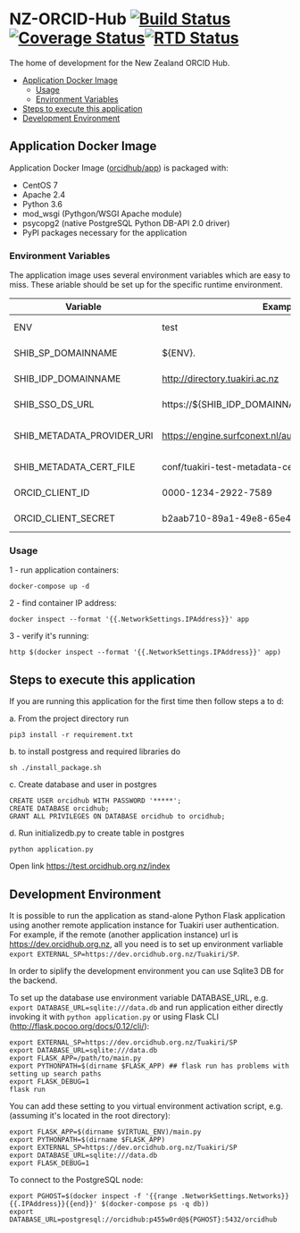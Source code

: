 # NZ-ORCID-Hub [![Build Status](https://travis-ci.org/Royal-Society-of-New-Zealand/NZ-ORCID-Hub.svg?branch=master)](https://travis-ci.org/Royal-Society-of-New-Zealand/NZ-ORCID-Hub)[![Coverage Status](https://coveralls.io/repos/github/Royal-Society-of-New-Zealand/NZ-ORCID-Hub/badge.svg)](https://coveralls.io/github/Royal-Society-of-New-Zealand/NZ-ORCID-Hub)[![RTD Status](https://readthedocs.org/projects/nz-orcid-hub/badge/)](http://docs.orcidhub.org.nz/)
The home of development for the New Zealand ORCID Hub.

- [Application Docker Image](#application-docker-image)
  * [Usage](#usage)
  * [Environment Variables](#environment-variables)
- [Steps to execute this application](#steps-to-execute-this-application)
- [Development Environment](#development-environment)


## Application Docker Image

Application Docker Image ([orcidhub/app](https://hub.docker.com/r/orcidhub/app/)) is packaged with:
- CentOS 7
- Apache 2.4
- Python 3.6
- mod_wsgi (Pythgon/WSGI Apache module)
- psycopg2 (native PostgreSQL Python DB-API 2.0 driver)
- PyPI packages necessary for the application

### Environment Variables

The application image uses several environment variables which are easy to miss. These ariable should be set up for the specific runtime environment.

|   Variable                  |       Example         |       Description      |
|-----------------------------|-----------------------|------------------------|
|ENV                          |test | The runtime environment name |
|SHIB_SP_DOMAINNAME           |${ENV}.<container domainname> | Your **Service Provider** domain name |
|SHIB_IDP_DOMAINNAME          |http://directory.tuakiri.ac.nz | Your **Idendtity Provider** domain name |
|SHIB_SSO_DS_URL              |https://${SHIB_IDP_DOMAINNAME}/ds/DS | SSO discovery service URL |
|SHIB_METADATA_PROVIDER_URI   |https://engine.surfconext.nl/authentication/idp/metadata| **Shibboleth** SAML 2.0 meta data provider URI [NativeSPMetadataProvider](https://wiki.shibboleth.net/confluence/display/SHIB2/NativeSPMetadataProvider) |
|SHIB_METADATA_CERT_FILE      |conf/tuakiri-test-metadata-cert.pem | Meta data signig certificate |
|ORCID_CLIENT_ID              |0000-1234-2922-7589 |Orcid API client ID and secret |
|ORCID_CLIENT_SECRET          |b2aab710-89a1-49e8-65e4-8df4f038dce9 |Orcid API client ID and secret |

### Usage 

1 - run application containers: 

    docker-compose up -d

2 - find container IP address: 

    docker inspect --format '{{.NetworkSettings.IPAddress}}' app

3 - verify it's running: 

    http $(docker inspect --format '{{.NetworkSettings.IPAddress}}' app)

## Steps to execute this application

If you are running this application for the first time then follow steps a to d:

a. From the project directory run 

    pip3 install -r requirement.txt

b. to install postgress and required libraries do

    sh ./install_package.sh

c. Create database and user in postgres

    CREATE USER orcidhub WITH PASSWORD '*****';
    CREATE DATABASE orcidhub;
    GRANT ALL PRIVILEGES ON DATABASE orcidhub to orcidhub;

d. Run initializedb.py to create table in postgres

    python application.py

Open link https://test.orcidhub.org.nz/index

## Development Environment

It is possible to run the application as stand-alone Python Flask application using another remote application instance for Tuakiri user authentication. For example, if the remote 
(another application instance) url is https://dev.orcidhub.org.nz, all you need is to set up environment varliable `export EXTERNAL_SP=https://dev.orcidhub.org.nz/Tuakiri/SP`.

In order to siplify the development environment you can use Sqlite3 DB for the backend.

To set up the database use environment variable DATABASE_URL, e.g. `export DATABASE_URL=sqlite:///data.db` and run application either directly invoking it with `python application.py` or using Flask CLI (http://flask.pocoo.org/docs/0.12/cli/):

    export EXTERNAL_SP=https://dev.orcidhub.org.nz/Tuakiri/SP
    export DATABASE_URL=sqlite:///data.db
    export FLASK_APP=/path/to/main.py
    export PYTHONPATH=$(dirname $FLASK_APP) ## flask run has problems with setting up search paths
    export FLASK_DEBUG=1
    flask run

You can add these setting to you virtual environment activation script, e.g. (assuming it's located in the root directory):

    export FLASK_APP=$(dirname $VIRTUAL_ENV)/main.py
    export PYTHONPATH=$(dirname $FLASK_APP)
    export EXTERNAL_SP=https://dev.orcidhub.org.nz/Tuakiri/SP
    export DATABASE_URL=sqlite:///data.db
    export FLASK_DEBUG=1

To connect to the PostgreSQL node:

    export PGHOST=$(docker inspect -f '{{range .NetworkSettings.Networks}}{{.IPAddress}}{{end}}' $(docker-compose ps -q db))
    export DATABASE_URL=postgresql://orcidhub:p455w0rd@${PGHOST}:5432/orcidhub

